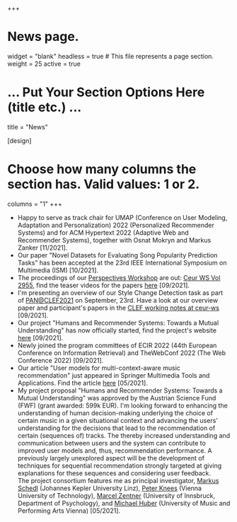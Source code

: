 +++
# News page.
widget = "blank"
headless = true  # This file represents a page section.
weight = 25 
active = true

# ... Put Your Section Options Here (title etc.) ...
title = "News"

[design]
  # Choose how many columns the section has. Valid values: 1 or 2.
  columns = "1"
+++
* Happy to serve as track chair for UMAP (Conference on User Modeling, Adaptation and Personalization) 2022 (Personalized Recommender Systems) and for ACM Hypertext 2022 (Adaptive Web and Recommender Systems), together with Osnat Mokryn and Markus Zanker [11/2021].
* Our paper "Novel Datasets for Evaluating Song Popularity Prediction Tasks" has been accepted at the 23rd IEEE International Symposium on Multimedia (ISM) [10/2021].
* The proceedings of our [Perspectives Workshop](https://perspectives-ws.github.io/2021/) are out: [Ceur WS Vol 2955](http://ceur-ws.org/Vol-2955/), find the teaser videos for the papers [here](https://perspectives-ws.github.io/2021/videos/) [09/2021].
* I'm presenting an overview of our Style Change Detection task as part of [PAN@CLEF2021](https://pan.webis.de/clef21/pan21-web/index.html) on September, 23rd. Have a look at our overview paper and participant's papers in the [CLEF working notes at ceur-ws](http://ceur-ws.org/Vol-2936/) [09/2021].
* Our project "Humans and Recommender Systems: Towards a Mutual Understanding" has now officially started, find the
  project's website <a href="http://humrec.github.io">here</a> [09/2021].
* Newly joined the program committees of ECIR 2022 (44th European
Conference on Information Retrieval) and TheWebConf 2022 (The Web
Conference 2022) [09/2021].
* Our article "User models for multi-context-aware music recommendation" just appeared in Springer Multimedia Tools and
  Applications. Find the article <a href="https://doi.org/10.1007/s11042-020-09890-7">here</a> [05/2021].<br>
* My project proposal "Humans and Recommender Systems: Towards a Mutual Understanding" was approved by the Austrian Science Fund (FWF) (grant awarded: 599k EUR). I'm looking forward to enhancing the understanding of human decision-making underlying the choice of certain music in a given situational context and advancing the users' understanding for the decisions that lead to the recommendation of certain (sequences of) tracks. The thereby increased understanding and communication between users and the system can contribute to improved user models and, thus, recommendation performance. A previously largely unexplored aspect will be the development of techniques for sequential recommendation strongly targeted at giving explanations for these sequences and considering user feedback. <br>
The project consortium features me as principal investigator, <a href="http://www.mschedl.eu/">Markus Schedl</a> (Johannes Kepler University Linz), <a href="https://www.ifs.tuwien.ac.at/~knees/">Peter Knees</a> (Vienna University of Technology), <a href="https://www.uibk.ac.at/psychologie/fachbereiche/pdd/personality_assessment/mitarbeitende/zentner/index.html.de">Marcel Zentner</a> (University of Innsbruck, Department of Psychology), and <a href="https://www.mdw.ac.at/ims/team/michael-huber/">Michael Huber</a> (University of Music and Performing Arts Vienna) [05/2021].
